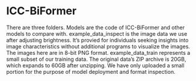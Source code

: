 # ICC-BiFormer
There are three folders. 
Models are the code of ICC-BiFormer and other models to compare with.
example_data_inspect is the image data we use after adjusting brightness. It’s provied for individuals seeking insights into image characteristics without additional programs to visualize the images. The images here are in 8-bit PNG format.
example_data_train represents a small subset of our training data. The original data’s ZIP archive is 20GB, which expands to 60GB after unzipping. We have only uploaded a small portion for the purpose of model deployment and format inspection. 

